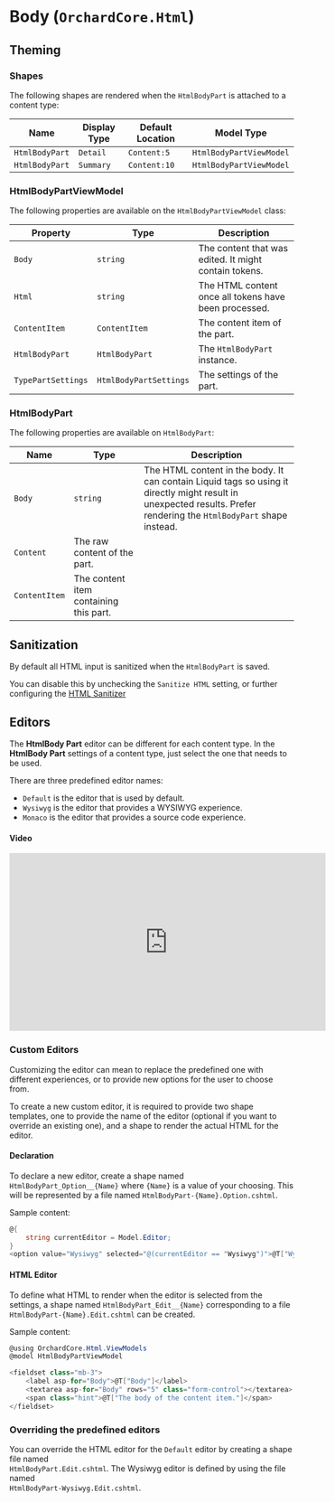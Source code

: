 # Body (`OrchardCore.Html`)

## Theming

### Shapes

The following shapes are rendered when the `HtmlBodyPart` is attached to a content type:

| Name           | Display Type | Default Location | Model Type              |
|----------------|--------------|------------------|-------------------------|
| `HtmlBodyPart` | `Detail`     | `Content:5`      | `HtmlBodyPartViewModel` |
| `HtmlBodyPart` | `Summary`    | `Content:10`     | `HtmlBodyPartViewModel` |

### HtmlBodyPartViewModel

The following properties are available on the `HtmlBodyPartViewModel` class:

| Property           | Type                   | Description                                           |
|--------------------|------------------------|-------------------------------------------------------|
| `Body`             | `string`               | The content that was edited. It might contain tokens. |
| `Html`             | `string`               | The HTML content once all tokens have been processed. |
| `ContentItem`      | `ContentItem`          | The content item of the part.                         |
| `HtmlBodyPart`     | `HtmlBodyPart`         | The `HtmlBodyPart` instance.                          |
| `TypePartSettings` | `HtmlBodyPartSettings` | The settings of the part.                             |

### HtmlBodyPart

The following properties are available on `HtmlBodyPart`:

| Name          | Type                                   | Description                                                                                                                                                          |
|---------------|----------------------------------------|----------------------------------------------------------------------------------------------------------------------------------------------------------------------|
| `Body`        | `string`                               | The HTML content in the body. It can contain Liquid tags so using it directly might result in unexpected results. Prefer rendering the `HtmlBodyPart` shape instead. |
| `Content`     | The raw content of the part.           |
| `ContentItem` | The content item containing this part. |

## Sanitization

By default all HTML input is sanitized when the `HtmlBodyPart` is saved.

You can disable this by unchecking the `Sanitize HTML` setting, or further configuring the [HTML Sanitizer](../Sanitizer/README.md)

## Editors

The __HtmlBody Part__ editor can be different for each content type. In the __HtmlBody Part__ settings of a
content type, just select the one that needs to be used.

There are three predefined editor names:

- `Default` is the editor that is used by default.
- `Wysiwyg` is the editor that provides a WYSIWYG experience.
- `Monaco` is the editor that provides a source code experience.

#### Video

<iframe width="560" height="315" src="https://www.youtube-nocookie.com/embed/lnjdRildsL8" frameborder="0" allow="accelerometer; autoplay; encrypted-media; gyroscope; picture-in-picture" allowfullscreen></iframe>

### Custom Editors

Customizing the editor can mean to replace the predefined one with different experiences, or to provide
new options for the user to choose from.

To create a new custom editor, it is required to provide two shape templates, one to provide
the name of the editor (optional if you want to override an existing one), and a shape to
render the actual HTML for the editor.

#### Declaration

To declare a new editor, create a shape named `HtmlBodyPart_Option__{Name}` where `{Name}` is a value
of your choosing. This will be represented by a file named `HtmlBodyPart-{Name}.Option.cshtml`.

Sample content:

```csharp
@{
    string currentEditor = Model.Editor;
}
<option value="Wysiwyg" selected="@(currentEditor == "Wysiwyg")">@T["Wysiwyg editor"]</option>
```

#### HTML Editor

To define what HTML to render when the editor is selected from the settings, a shape named `HtmlBodyPart_Edit__{Name}` corresponding to a file `HtmlBodyPart-{Name}.Edit.cshtml` can be created.

Sample content:

```csharp
@using OrchardCore.Html.ViewModels
@model HtmlBodyPartViewModel

<fieldset class="mb-3">
    <label asp-for="Body">@T["Body"]</label>
    <textarea asp-for="Body" rows="5" class="form-control"></textarea>
    <span class="hint">@T["The body of the content item."]</span>
</fieldset>
```

### Overriding the predefined editors

You can override the HTML editor for the `Default` editor by creating a shape file named  
`HtmlBodyPart.Edit.cshtml`. The Wysiwyg editor is defined by using the file named  
`HtmlBodyPart-Wysiwyg.Edit.cshtml`.
